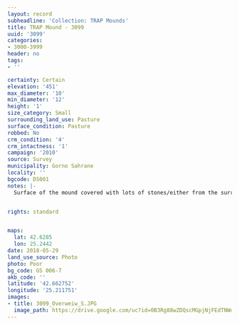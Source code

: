```yaml
---
layout: record
subheadline: 'Collection: TRAP Mounds'
title: TRAP Mound - 3099
uuid: '3099'
categories:
- 3000-3999
header: no
tags:
- ''

certainty: Certain
elevation: '451'
max_diameter: '10'
min_diameter: '12'
height: '1'
size_category: Small
surrounding_land_use: Pasture
surface_condition: Pasture
robbed: No
crm_condition: '4'
crm_intactness: '1'
campaign: '2010'
source: Survey
municipality: Gorno Sahrane
locality: ''
bgcode: DS001
notes: |-
  Surface of the mound covered with lots of stones/either from the surrounding pasture or from the mound.


rights: standard


maps:
  lat: 42.6285
  lon: 25.2442
date: 2018-05-29
land_use_source: Photo
photo: Poor
bg_code: GS 006-7
akb_code: ''
latitude: '42.662752'
longitude: '25.211751'
images:
- title: 3099_Overweiw_S.JPG
  image_path: https://drive.google.com/uc?id=0B3Rg88wZDQscMGpjNjFEdTNWdTQ
---
```

